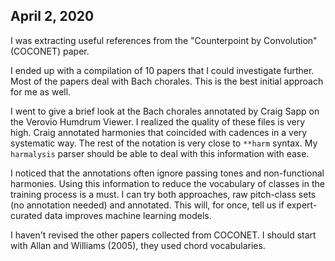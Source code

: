 ## April 2, 2020

I was extracting useful references from the "Counterpoint by Convolution" (COCONET) paper.

I ended up with a compilation of 10 papers that I could investigate further. Most of the papers deal with Bach chorales. This is the best initial approach for me as well.

I went to give a brief look at the Bach chorales annotated by Craig Sapp on the Verovio Humdrum Viewer. I realized the quality of these files is very high. Craig annotated harmonies that coincided with cadences in a very systematic way. The rest of the notation is very close to `**harm` syntax. My `harmalysis` parser should be able to deal with this information with ease.

I noticed that the annotations often ignore passing tones and non-functional harmonies. Using this information to reduce the vocabulary of classes in the training process is a must. I can try both approaches, raw pitch-class sets (no annotation needed) and annotated. This will, for once, tell us if expert-curated data improves machine learning models.

I haven't revised the other papers collected from COCONET. I should start with Allan and Williams (2005), they used chord vocabularies.